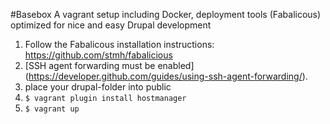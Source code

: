#Basebox
A vagrant setup including Docker, deployment tools (Fabalicous) optimized for nice and easy Drupal development

1. Follow the Fabalicous installation instructions: https://github.com/stmh/fabalicious
2. [SSH agent forwarding must be enabled] (https://developer.github.com/guides/using-ssh-agent-forwarding/).
3. place your drupal-folder into public
4. `$ vagrant plugin install hostmanager`
5. `$ vagrant up`
